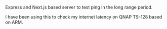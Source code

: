 Express and Next.js based server to test ping in the long range period.

I have been using this to check my internet latency on QNAP TS-128 based on ARM.
